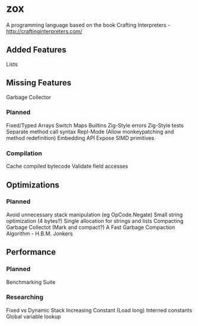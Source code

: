 # zox

A programming language based on the book Crafting Interpreters - http://craftinginterpreters.com/

## Added Features
Lists

## Missing Features
Garbage Collector

### Planned
Fixed/Typed Arrays
Switch
Maps
Builtins
Zig-Style errors
Zig-Style tests
Separate method call syntax
Repl-Mode (Allow monkeypatching and method redefinition)
Embedding API
Expose SIMD primitives

### Compilation
Cache compiled bytecode
Validate field accesses

## Optimizations

### Planned
Avoid unnecessary stack manipulation (eg OpCode.Negate)
Small string optimization (4 bytes?)
Single allocation for strings and lists
Compacting Garbage Collectot (Mark and compact?)
A Fast Garbage Compaction Algorithm - H.B.M. Jonkers 

## Performance

### Planned
Benchmarking Suite

### Researching
Fixed vs Dynamic Stack
Increasing Constant (Load long)
Interned constants
Global variable lookup